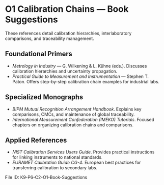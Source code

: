 # O1 Calibration Chains — Book Suggestions

These references detail calibration hierarchies, interlaboratory comparisons, and traceability management.

## Foundational Primers
- *Metrology in Industry* — G. Wilkening & L. Kühne (eds.). Discusses calibration hierarchies and uncertainty propagation.
- *Practical Guide to Measurement and Instrumentation* — Stephen T. Paton. Offers step-by-step calibration chain examples for industrial labs.

## Specialized Monographs
- *BIPM Mutual Recognition Arrangement Handbook*. Explains key comparisons, CMCs, and maintenance of global traceability.
- *International Measurement Confederation (IMEKO) Tutorials*. Focused chapters on organizing calibration chains and comparisons.

## Applied References
- *NIST Calibration Services Users Guide*. Provides practical instructions for linking instruments to national standards.
- *EURAMET Calibration Guide CG-4*. European best practices for transferring calibration to secondary labs.

File ID: K9-P6-C2-O1-Book-Suggestions
